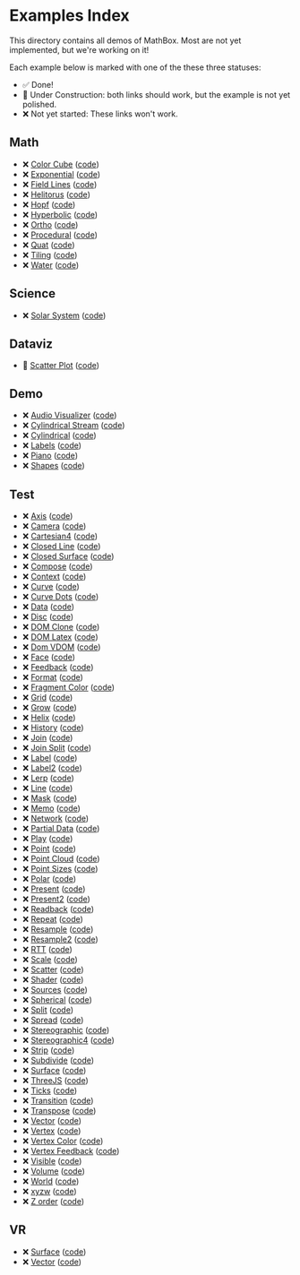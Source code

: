 
# Examples Index


This directory contains all demos of MathBox. Most are not yet implemented, but we're working on it!

Each example below is marked with one of the these three statuses:

- ✅ Done!
- 🚧 Under Construction: both links should work, but the example is not yet polished.
- ❌ Not yet started: These links won't work.

## Math

- ❌ [Color Cube](math/colorcube.html) ([code](https://github.com/mentat-collective/mathbox.cljs/tree/main/dev/mathbox/examples/math/colorcube.clj))
- ❌ [Exponential](math/exponential.html) ([code](https://github.com/mentat-collective/mathbox.cljs/tree/main/dev/mathbox/examples/math/exponential.clj))
- ❌ [Field Lines](math/fieldlines.html) ([code](https://github.com/mentat-collective/mathbox.cljs/tree/main/dev/mathbox/examples/math/fieldlines.clj))
- ❌ [Helitorus](math/helitorus.html) ([code](https://github.com/mentat-collective/mathbox.cljs/tree/main/dev/mathbox/examples/math/helitorus.clj))
- ❌ [Hopf](math/hopf.html) ([code](https://github.com/mentat-collective/mathbox.cljs/tree/main/dev/mathbox/examples/math/hopf.clj))
- ❌ [Hyperbolic](math/hyperbolic.html) ([code](https://github.com/mentat-collective/mathbox.cljs/tree/main/dev/mathbox/examples/math/hyperbolic.clj))
- ❌ [Ortho](math/ortho.html) ([code](https://github.com/mentat-collective/mathbox.cljs/tree/main/dev/mathbox/examples/math/ortho.clj))
- ❌ [Procedural](math/procedural.html) ([code](https://github.com/mentat-collective/mathbox.cljs/tree/main/dev/mathbox/examples/math/procedural.clj))
- ❌ [Quat](math/quat.html) ([code](https://github.com/mentat-collective/mathbox.cljs/tree/main/dev/mathbox/examples/math/quat.clj))
- ❌ [Tiling](math/tiling.html) ([code](https://github.com/mentat-collective/mathbox.cljs/tree/main/dev/mathbox/examples/math/tiling.clj))
- ❌ [Water](math/water.html) ([code](https://github.com/mentat-collective/mathbox.cljs/tree/main/dev/mathbox/examples/math/water.clj))

## Science

- ❌ [Solar System](sci/solarsystem.html) ([code](https://github.com/mentat-collective/mathbox.cljs/tree/main/dev/mathbox/examples/sci/solarsystem.clj))

## Dataviz

- 🚧 [Scatter Plot](dataviz/scatter.html) ([code](https://github.com/mentat-collective/mathbox.cljs/tree/main/dev/mathbox/examples/dataviz/scatter.clj))

## Demo

- ❌ [Audio Visualizer](demo/audio-visualizer.html) ([code](https://github.com/mentat-collective/mathbox.cljs/tree/main/dev/mathbox/examples/demo/audio-visualizer.clj))
- ❌ [Cylindrical Stream](demo/cylindrical-stream.html) ([code](https://github.com/mentat-collective/mathbox.cljs/tree/main/dev/mathbox/examples/demo/cylindrical-stream.clj))
- ❌ [Cylindrical](demo/cylindrical.html) ([code](https://github.com/mentat-collective/mathbox.cljs/tree/main/dev/mathbox/examples/demo/cylindrical.clj))
- ❌ [Labels](demo/labels.html) ([code](https://github.com/mentat-collective/mathbox.cljs/tree/main/dev/mathbox/examples/demo/labels.clj))
- ❌ [Piano](demo/piano.html) ([code](https://github.com/mentat-collective/mathbox.cljs/tree/main/dev/mathbox/examples/demo/piano.clj))
- ❌ [Shapes](demo/shapes.html) ([code](https://github.com/mentat-collective/mathbox.cljs/tree/main/dev/mathbox/examples/demo/shapes.clj))

## Test

- ❌ [Axis](test/axis.html) ([code](https://github.com/mentat-collective/mathbox.cljs/tree/main/dev/mathbox/examples/test/axis.clj))
- ❌ [Camera](test/camera.html) ([code](https://github.com/mentat-collective/mathbox.cljs/tree/main/dev/mathbox/examples/test/camera.clj))
- ❌ [Cartesian4](test/cartesian4.html) ([code](https://github.com/mentat-collective/mathbox.cljs/tree/main/dev/mathbox/examples/test/cartesian4.clj))
- ❌ [Closed Line](test/closed-line.html) ([code](https://github.com/mentat-collective/mathbox.cljs/tree/main/dev/mathbox/examples/test/closed-line.clj))
- ❌ [Closed Surface](test/closed-surface.html) ([code](https://github.com/mentat-collective/mathbox.cljs/tree/main/dev/mathbox/examples/test/closed-surface.clj))
- ❌ [Compose](test/compose.html) ([code](https://github.com/mentat-collective/mathbox.cljs/tree/main/dev/mathbox/examples/test/compose.clj))
- ❌ [Context](test/context.html) ([code](https://github.com/mentat-collective/mathbox.cljs/tree/main/dev/mathbox/examples/test/context.clj))
- ❌ [Curve](test/curve.html) ([code](https://github.com/mentat-collective/mathbox.cljs/tree/main/dev/mathbox/examples/test/curve.clj))
- ❌ [Curve Dots](test/curvedots.html) ([code](https://github.com/mentat-collective/mathbox.cljs/tree/main/dev/mathbox/examples/test/curvedots.clj))
- ❌ [Data](test/data.html) ([code](https://github.com/mentat-collective/mathbox.cljs/tree/main/dev/mathbox/examples/test/data.clj))
- ❌ [Disc](test/disc.html) ([code](https://github.com/mentat-collective/mathbox.cljs/tree/main/dev/mathbox/examples/test/disc.clj))
- ❌ [DOM Clone](test/dom-clone.html) ([code](https://github.com/mentat-collective/mathbox.cljs/tree/main/dev/mathbox/examples/test/dom-clone.clj))
- ❌ [DOM Latex](test/dom-latex.html) ([code](https://github.com/mentat-collective/mathbox.cljs/tree/main/dev/mathbox/examples/test/dom-latex.clj))
- ❌ [Dom VDOM](test/dom-vdom.html) ([code](https://github.com/mentat-collective/mathbox.cljs/tree/main/dev/mathbox/examples/test/dom-vdom.clj))
- ❌ [Face](test/face.html) ([code](https://github.com/mentat-collective/mathbox.cljs/tree/main/dev/mathbox/examples/test/face.clj))
- ❌ [Feedback](test/feedback.html) ([code](https://github.com/mentat-collective/mathbox.cljs/tree/main/dev/mathbox/examples/test/feedback.clj))
- ❌ [Format](test/format.html) ([code](https://github.com/mentat-collective/mathbox.cljs/tree/main/dev/mathbox/examples/test/format.clj))
- ❌ [Fragment Color](test/fragmentcolor.html) ([code](https://github.com/mentat-collective/mathbox.cljs/tree/main/dev/mathbox/examples/test/fragmentcolor.clj))
- ❌ [Grid](test/grid.html) ([code](https://github.com/mentat-collective/mathbox.cljs/tree/main/dev/mathbox/examples/test/grid.clj))
- ❌ [Grow](test/grow.html) ([code](https://github.com/mentat-collective/mathbox.cljs/tree/main/dev/mathbox/examples/test/grow.clj))
- ❌ [Helix](test/helix.html) ([code](https://github.com/mentat-collective/mathbox.cljs/tree/main/dev/mathbox/examples/test/helix.clj))
- ❌ [History](test/history.html) ([code](https://github.com/mentat-collective/mathbox.cljs/tree/main/dev/mathbox/examples/test/history.clj))
- ❌ [Join](test/join.html) ([code](https://github.com/mentat-collective/mathbox.cljs/tree/main/dev/mathbox/examples/test/join.clj))
- ❌ [Join Split](test/joinsplit.html) ([code](https://github.com/mentat-collective/mathbox.cljs/tree/main/dev/mathbox/examples/test/joinsplit.clj))
- ❌ [Label](test/label.html) ([code](https://github.com/mentat-collective/mathbox.cljs/tree/main/dev/mathbox/examples/test/label.clj))
- ❌ [Label2](test/label2.html) ([code](https://github.com/mentat-collective/mathbox.cljs/tree/main/dev/mathbox/examples/test/label2.clj))
- ❌ [Lerp](test/lerp.html) ([code](https://github.com/mentat-collective/mathbox.cljs/tree/main/dev/mathbox/examples/test/lerp.clj))
- ❌ [Line](test/line.html) ([code](https://github.com/mentat-collective/mathbox.cljs/tree/main/dev/mathbox/examples/test/line.clj))
- ❌ [Mask](test/mask.html) ([code](https://github.com/mentat-collective/mathbox.cljs/tree/main/dev/mathbox/examples/test/mask.clj))
- ❌ [Memo](test/memo.html) ([code](https://github.com/mentat-collective/mathbox.cljs/tree/main/dev/mathbox/examples/test/memo.clj))
- ❌ [Network](test/network.html) ([code](https://github.com/mentat-collective/mathbox.cljs/tree/main/dev/mathbox/examples/test/network.clj))
- ❌ [Partial Data](test/partial-data.html) ([code](https://github.com/mentat-collective/mathbox.cljs/tree/main/dev/mathbox/examples/test/partial-data.clj))
- ❌ [Play](test/play.html) ([code](https://github.com/mentat-collective/mathbox.cljs/tree/main/dev/mathbox/examples/test/play.clj))
- ❌ [Point](test/point.html) ([code](https://github.com/mentat-collective/mathbox.cljs/tree/main/dev/mathbox/examples/test/point.clj))
- ❌ [Point Cloud](test/pointcloud.html) ([code](https://github.com/mentat-collective/mathbox.cljs/tree/main/dev/mathbox/examples/test/pointcloud.clj))
- ❌ [Point Sizes](test/pointsizes.html) ([code](https://github.com/mentat-collective/mathbox.cljs/tree/main/dev/mathbox/examples/test/pointsizes.clj))
- ❌ [Polar](test/polar.html) ([code](https://github.com/mentat-collective/mathbox.cljs/tree/main/dev/mathbox/examples/test/polar.clj))
- ❌ [Present](test/present.html) ([code](https://github.com/mentat-collective/mathbox.cljs/tree/main/dev/mathbox/examples/test/present.clj))
- ❌ [Present2](test/present2.html) ([code](https://github.com/mentat-collective/mathbox.cljs/tree/main/dev/mathbox/examples/test/present2.clj))
- ❌ [Readback](test/readback.html) ([code](https://github.com/mentat-collective/mathbox.cljs/tree/main/dev/mathbox/examples/test/readback.clj))
- ❌ [Repeat](test/repeat.html) ([code](https://github.com/mentat-collective/mathbox.cljs/tree/main/dev/mathbox/examples/test/repeat.clj))
- ❌ [Resample](test/resample.html) ([code](https://github.com/mentat-collective/mathbox.cljs/tree/main/dev/mathbox/examples/test/resample.clj))
- ❌ [Resample2](test/resample2.html) ([code](https://github.com/mentat-collective/mathbox.cljs/tree/main/dev/mathbox/examples/test/resample2.clj))
- ❌ [RTT](test/rtt.html) ([code](https://github.com/mentat-collective/mathbox.cljs/tree/main/dev/mathbox/examples/test/rtt.clj))
- ❌ [Scale](test/scale.html) ([code](https://github.com/mentat-collective/mathbox.cljs/tree/main/dev/mathbox/examples/test/scale.clj))
- ❌ [Scatter](test/scatter.html) ([code](https://github.com/mentat-collective/mathbox.cljs/tree/main/dev/mathbox/examples/test/scatter.clj))
- ❌ [Shader](test/shader.html) ([code](https://github.com/mentat-collective/mathbox.cljs/tree/main/dev/mathbox/examples/test/shader.clj))
- ❌ [Sources](test/sources.html) ([code](https://github.com/mentat-collective/mathbox.cljs/tree/main/dev/mathbox/examples/test/sources.clj))
- ❌ [Spherical](test/spherical.html) ([code](https://github.com/mentat-collective/mathbox.cljs/tree/main/dev/mathbox/examples/test/spherical.clj))
- ❌ [Split](test/split.html) ([code](https://github.com/mentat-collective/mathbox.cljs/tree/main/dev/mathbox/examples/test/split.clj))
- ❌ [Spread](test/spread.html) ([code](https://github.com/mentat-collective/mathbox.cljs/tree/main/dev/mathbox/examples/test/spread.clj))
- ❌ [Stereographic](test/stereographic.html) ([code](https://github.com/mentat-collective/mathbox.cljs/tree/main/dev/mathbox/examples/test/stereographic.clj))
- ❌ [Stereographic4](test/stereographic4.html) ([code](https://github.com/mentat-collective/mathbox.cljs/tree/main/dev/mathbox/examples/test/stereographic4.clj))
- ❌ [Strip](test/strip.html) ([code](https://github.com/mentat-collective/mathbox.cljs/tree/main/dev/mathbox/examples/test/strip.clj))
- ❌ [Subdivide](test/subdivide.html) ([code](https://github.com/mentat-collective/mathbox.cljs/tree/main/dev/mathbox/examples/test/subdivide.clj))
- ❌ [Surface](test/surface.html) ([code](https://github.com/mentat-collective/mathbox.cljs/tree/main/dev/mathbox/examples/test/surface.clj))
- ❌ [ThreeJS](test/threejs.html) ([code](https://github.com/mentat-collective/mathbox.cljs/tree/main/dev/mathbox/examples/test/threejs.clj))
- ❌ [Ticks](test/ticks.html) ([code](https://github.com/mentat-collective/mathbox.cljs/tree/main/dev/mathbox/examples/test/ticks.clj))
- ❌ [Transition](test/transition.html) ([code](https://github.com/mentat-collective/mathbox.cljs/tree/main/dev/mathbox/examples/test/transition.clj))
- ❌ [Transpose](test/transpose.html) ([code](https://github.com/mentat-collective/mathbox.cljs/tree/main/dev/mathbox/examples/test/transpose.clj))
- ❌ [Vector](test/vector.html) ([code](https://github.com/mentat-collective/mathbox.cljs/tree/main/dev/mathbox/examples/test/vector.clj))
- ❌ [Vertex](test/vertex.html) ([code](https://github.com/mentat-collective/mathbox.cljs/tree/main/dev/mathbox/examples/test/vertex.clj))
- ❌ [Vertex Color](test/vertexcolor.html) ([code](https://github.com/mentat-collective/mathbox.cljs/tree/main/dev/mathbox/examples/test/vertexcolor.clj))
- ❌ [Vertex Feedback](test/vertexfeedback.html) ([code](https://github.com/mentat-collective/mathbox.cljs/tree/main/dev/mathbox/examples/test/vertexfeedback.clj))
- ❌ [Visible](test/visible.html) ([code](https://github.com/mentat-collective/mathbox.cljs/tree/main/dev/mathbox/examples/test/visible.clj))
- ❌ [Volume](test/volume.html) ([code](https://github.com/mentat-collective/mathbox.cljs/tree/main/dev/mathbox/examples/test/volume.clj))
- ❌ [World](test/world.html) ([code](https://github.com/mentat-collective/mathbox.cljs/tree/main/dev/mathbox/examples/test/world.clj))
- ❌ [xyzw](test/xyzw.html) ([code](https://github.com/mentat-collective/mathbox.cljs/tree/main/dev/mathbox/examples/test/xyzw.clj))
- ❌ [Z order](test/zorder.html) ([code](https://github.com/mentat-collective/mathbox.cljs/tree/main/dev/mathbox/examples/test/zorder.clj))

## VR


- ❌ [Surface](vr/surface.html) ([code](https://github.com/mentat-collective/mathbox.cljs/tree/main/dev/mathbox/examples/vr/surface.clj))
- ❌ [Vector](vr/vector.html) ([code](https://github.com/mentat-collective/mathbox.cljs/tree/main/dev/mathbox/examples/vr/vector.clj))
